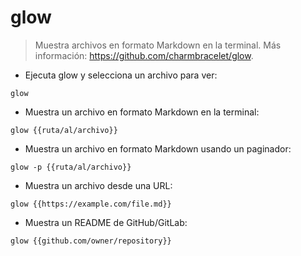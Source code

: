 # glow

> Muestra archivos en formato Markdown en la terminal.
> Más información: <https://github.com/charmbracelet/glow>.

- Ejecuta glow y selecciona un archivo para ver:

`glow`

- Muestra un archivo en formato Markdown en la terminal:

`glow {{ruta/al/archivo}}`

- Muestra un archivo en formato Markdown usando un paginador:

`glow -p {{ruta/al/archivo}}`

- Muestra un archivo desde una URL:

`glow {{https://example.com/file.md}}`

- Muestra un README de GitHub/GitLab:

`glow {{github.com/owner/repository}}`
